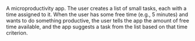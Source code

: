 A microproductivity app. The user creates a list of small tasks, each with a time assigned to it. When the user has some free time (e.g., 5 minutes) and wants to do something productive, the user tells the app the amount of free time available, and the app suggests a task from the list based on that time criterion.